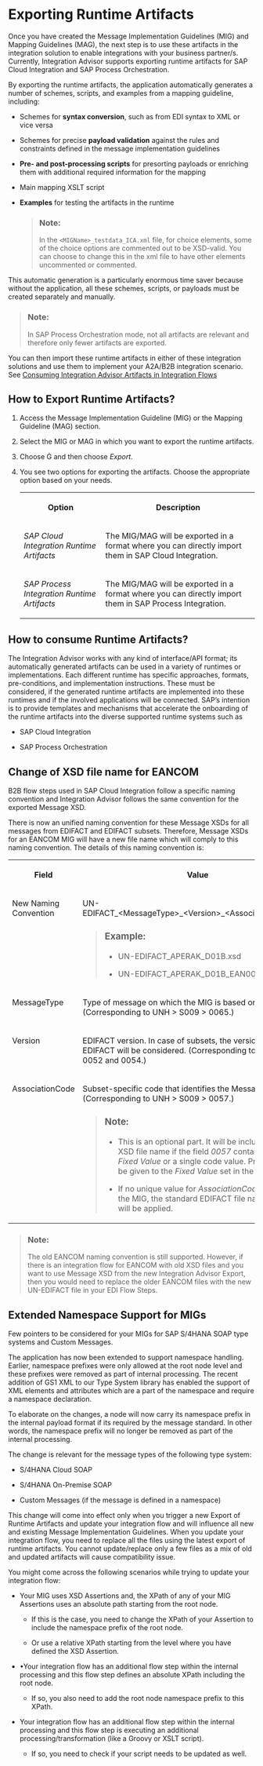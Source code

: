 <!-- loio5ab4cfe5ec724adda074c9773ea6b895 -->

<link rel="stylesheet" type="text/css" href="../css/sap-icons.css"/>

# Exporting Runtime Artifacts

Once you have created the Message Implementation Guidelines \(MIG\) and Mapping Guidelines \(MAG\), the next step is to use these artifacts in the integration solution to enable integrations with your business partner/s. Currently, Integration Advisor supports exporting runtime artifacts for SAP Cloud Integration and SAP Process Orchestration.

By exporting the runtime artifacts, the application automatically generates a number of schemes, scripts, and examples from a mapping guideline, including:

-   Schemes for **syntax conversion**, such as from EDI syntax to XML or vice versa

-   Schemes for precise **payload validation** against the rules and constraints defined in the message implementation guidelines
-   **Pre- and post-processing scripts** for presorting payloads or enriching them with additional required information for the mapping
-   Main mapping XSLT script
-   **Examples** for testing the artifacts in the runtime

    > ### Note:  
    > In the `<MIGName>_testdata_ICA.xml` file, for choice elements, some of the choice options are commented out to be XSD-valid. You can choose to change this in the xml file to have other elements uncommented or commented.


This automatic generation is a particularly enormous time saver because without the application, all these schemes, scripts, or payloads must be created separately and manually.

> ### Note:  
> In SAP Process Orchestration mode, not all artifacts are relevant and therefore only fewer artifacts are exported.

You can then import these runtime artifacts in either of these integration solutions and use them to implement your A2A/B2B integration scenario. See [Consuming Integration Advisor Artifacts in Integration Flows](consuming-integration-advisor-artifacts-in-integration-flows-a33a6c6.md)



<a name="loio5ab4cfe5ec724adda074c9773ea6b895__section_ggv_f2f_zhb"/>

## How to Export Runtime Artifacts?

1.  Access the Message Implementation Guideline \(MIG\) or the Mapping Guideline \(MAG\) section.
2.  Select the MIG or MAG in which you want to export the runtime artifacts.
3.  Choose <span class="SAP-icons"></span> and then choose *Export*.
4.  You see two options for exporting the artifacts. Choose the appropriate option based on your needs.


    <table>
    <tr>
    <th valign="top">

    Option
    
    </th>
    <th valign="top">

    Description
    
    </th>
    </tr>
    <tr>
    <td valign="top">
    
    *SAP Cloud Integration Runtime Artifacts*
    
    </td>
    <td valign="top">
    
    The MIG/MAG will be exported in a format where you can directly import them in SAP Cloud Integration.
    
    </td>
    </tr>
    <tr>
    <td valign="top">
    
    *SAP Process Integration Runtime Artifacts*
    
    </td>
    <td valign="top">
    
    The MIG/MAG will be exported in a format where you can directly import them in SAP Process Integration.
    
    </td>
    </tr>
    </table>
    



<a name="loio5ab4cfe5ec724adda074c9773ea6b895__section_gp5_4mt_plb"/>

## How to consume Runtime Artifacts?

The Integration Advisor works with any kind of interface/API format; its automatically generated artifacts can be used in a variety of runtimes or implementations. Each different runtime has specific approaches, formats, pre-conditions, and implementation instructions. These must be considered, if the generated runtime artifacts are implemented into these runtimes and if the involved applications will be connected. SAP’s intention is to provide templates and mechanisms that accelerate the onboarding of the runtime artifacts into the diverse supported runtime systems such as

-   SAP Cloud Integration 

-   SAP Process Orchestration



<a name="loio5ab4cfe5ec724adda074c9773ea6b895__section_sxj_qxd_mmb"/>

## Change of XSD file name for EANCOM

B2B flow steps used in SAP Cloud Integration follow a specific naming convention and Integration Advisor follows the same convention for the exported Message XSD.

There is now an unified naming convention for these Message XSDs for all messages from EDIFACT and EDIFACT subsets. Therefore, Message XSDs for an EANCOM MIG will have a new file name which will comply to this naming convention. The details of this naming convention is:


<table>
<tr>
<th valign="top">

Field

</th>
<th valign="top">

Value

</th>
</tr>
<tr>
<td valign="top">

New Naming Convention

</td>
<td valign="top">

UN-EDIFACT\_<MessageType\>\_<Version\>\_<AssociationCode\>.xsd

> ### Example:  
> -   UN-EDIFACT\_APERAK\_D01B.xsd
> 
> -   UN-EDIFACT\_APERAK\_D01B\_EAN003.xsd



</td>
</tr>
<tr>
<td valign="top">

MessageType

</td>
<td valign="top">

Type of message on which the MIG is based on. \(Corresponding to UNH \> S009 \> 0065.\)

</td>
</tr>
<tr>
<td valign="top">

Version

</td>
<td valign="top">

EDIFACT version. In case of subsets, the version of the parent EDIFACT will be considered. \(Corresponding to UNH \> S009 \> 0052 and 0054.\)

</td>
</tr>
<tr>
<td valign="top">

AssociationCode

</td>
<td valign="top">

Subset-specific code that identifies the Message Guideline. \(Corresponding to UNH \> S009 \> 0057.\)

> ### Note:  
> -   This is an optional part. It will be included into the XSD file name if the field *0057* contains either a *Fixed Value* or a single code value. Preference will be given to the *Fixed Value* set in the field.
> 
> -   If no unique value for *AssociationCode* is found in the MIG, the standard EDIFACT file name convention will be applied.



</td>
</tr>
</table>

> ### Note:  
> The old EANCOM naming convention is still supported. However, if there is an integration flow for EANCOM with old XSD files and you want to use Message XSD from the new Integration Advisor Export, then you would need to replace the older EANCOM files with the new UN-EDIFACT file in your EDI Flow Steps.



<a name="loio5ab4cfe5ec724adda074c9773ea6b895__section_x2t_2jl_4xb"/>

## Extended Namespace Support for MIGs

Few pointers to be considered for your MIGs for SAP S/4HANA SOAP type systems and Custom Messages.

The application has now been extended to support namespace handling. Earlier, namespace prefixes were only allowed at the root node level and these prefixes were removed as part of internal processing. The recent addition of GS1 XML to our Type System library has enabled the support of XML elements and attributes which are a part of the namespace and require a namespace declaration.

To elaborate on the changes, a node will now carry its namespace prefix in the internal payload format if its required by the message standard. In other words, the namespace prefix will no longer be removed as part of the internal processing.

The change is relevant for the message types of the following type system:

-   S/4HANA Cloud SOAP

-   S/4HANA On-Premise SOAP
-   Custom Messages \(if the message is defined in a namespace\)

This change will come into effect only when you trigger a new Export of Runtime Artifacts and update your integration flow and will influence all new and existing Message Implementation Guidelines. When you update your integration flow, you need to replace all the files using the latest export of runtime artifacts. You cannot update/replace only a few files as a mix of old and updated artifacts will cause compatibility issue.

You might come across the following scenarios while trying to update your integration flow:

-   Your MIG uses XSD Assertions and, the XPath of any of your MIG Assertions uses an absolute path starting from the root node.

    -   If this is the case, you need to change the XPath of your Assertion to include the namespace prefix of the root node.

    -   Or use a relative XPath starting from the level where you have defined the XSD Assertion.

-   •Your integration flow has an additional flow step within the internal processing and this flow step defines an absolute XPath including the root node.
    -   If so, you also need to add the root node namespace prefix to this XPath.


-   Your integration flow has an additional flow step within the internal processing and this flow step is executing an additional processing/transformation \(like a Groovy or XSLT script\).
    -   If so, you need to check if your script needs to be updated as well.



